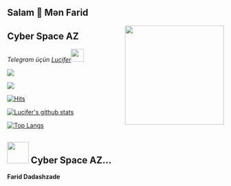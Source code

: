 
## Salam  👋 Mən Farid

<img align='right' src="https://media.giphy.com/media/M9gbBd9nbDrOTu1Mqx/giphy.gif" width="230">

## Cyber Space AZ

<p><em>Telegram üçün <a href="http://www.telegram.com/luciferxz">Lucifer</a><img src="https://media.giphy.com/media/WUlplcMpOCEmTGBtBW/giphy.gif" width="30"> 


<a href="https://t.me/cyberspaceaz"><img src="https://img.shields.io/badge/Join-Telegram%20Channel-red.svg?logo=Telegram"></a>

<a href="https://t.me/cenabmusiqi"><img src="https://img.shields.io/badge/Join-Telegram%20Channel-red.svg?logo=telegram"></a>


</em></p>

[![Hits](https://hits.seeyoufarm.com/api/count/incr/badge.svg?url=https%3A%2F%2Fgithub.com%2FfireganqQ&count_bg=%231EE510&title_bg=%23555555&icon=&icon_color=%23931414&title=account+views&edge_flat=false)](https://github.com/FaridDadashzade)

[![Lucifer's github stats](https://github-readme-stats.vercel.app/api?username=fariddadashzade&show_icons=true&theme=cobalt&count_private=true)](https://github.com/FaridDadashzade)

[![Top Langs](https://github-readme-stats.vercel.app/api/top-langs/?username=FaridDadashzade&layout=compact&theme=cobalt)](https://github.com/FaridDadashzade)

## <img src="https://media.giphy.com/media/VgCDAzcKvsR6OM0uWg/giphy.gif" width="50"> Cyber Space AZ...  

__Farid Dadashzade__

